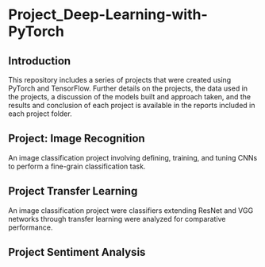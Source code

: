 # Project_Deep-Learning-with-PyTorch

## Introduction
  This repository includes a series of projects that were created using PyTorch and TensorFlow. Further details on the projects, the data used in the projects, a discussion of the models built and approach taken, and the results and conclusion of each project is available in  the reports included in each project folder.
   
## Project: Image Recognition
  An image classification project involving defining, training, and tuning CNNs to perform a fine-grain classification task. 

## Project Transfer Learning
  An image classification project were classifiers extending ResNet and VGG networks through transfer learning were analyzed for comparative performance.

## Project Sentiment Analysis 
  
